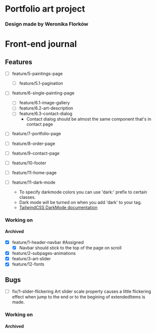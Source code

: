 # Portfolio art project
### Design made by Weronika Florków

# Front-end journal

## Features

- [ ] feature/5-paintings-page
  - [ ]  feature/5.1-pagination
- [ ] feature/6-single-painting-page
  - [ ] feature/6.1-image-gallery  
  - [ ] feature/6.2-art-description 
  - [ ] feature/6.3-contact-dialog
    - Contact dialog should be almost the same component that's in contact page
- [ ] feature/7-portfolio-page
- [ ] feature/8-order-page
- [ ] feature/9-contact-page
- [ ] feature/10-footer
- [ ] feature/11-home-page

- [ ] feature/11-dark-mode
  - To specify darkmode colors you can use 'dark:' prefix to certain classes.
  - Dark mode will be turned on when you add 'dark' to your <html> tag.
  - [TailwindCSS DarkMode documentation](https://tailwindcss.com/docs/dark-mode)


### Working on



#### Archived

- [x] feature/1-header-navbar #Assigned
  - [x] Navbar should stick to the top of the page on scroll
- [x] feature/2-subpages-animations
- [x] feature/3-art-slider
- [x] feature/12-fonts
## Bugs

 - [ ] fix/1-slider-flickering 
 Art slider scale property causes a little flickering effect when jump to the end or to the begining of extendedItems is made.
### Working on
#### Archived



